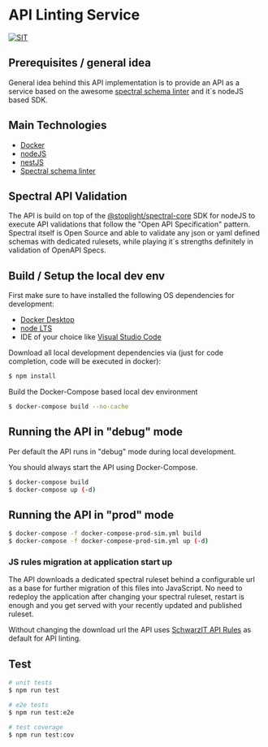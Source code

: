 # API Linting Service

[![SIT](https://img.shields.io/badge/SIT-awesome-blueviolet.svg)](https://jobs.schwarz)

## Prerequisites / general idea

General idea behind this API implementation is to provide an API as a service based on the awesome [spectral schema linter](https://github.com/stoplightio/spectral) and it´s nodeJS based SDK.

## Main Technologies

* [Docker](https://www.docker.com/)
* [nodeJS](https://nodejs.dev/)
* [nestJS](https://nestjs.com/)
* [Spectral schema linter](https://github.com/stoplightio/spectral)

## Spectral API Validation

The API is build on top of the [@stoplight/spectral-core](https://www.npmjs.com/package/@stoplight/spectral-core) SDK for nodeJS to execute API validations that follow the "Open API Specification" pattern. Spectral itself is Open Source and able to validate any json or yaml defined schemas with dedicated rulesets, while playing it´s strengths definitely in validation of OpenAPI Specs.

## Build / Setup the local dev env

First make sure to have installed the following OS dependencies for development:
* [Docker Desktop](https://www.docker.com/products/docker-desktop)
* [node LTS](https://nodejs.org/en/)
* IDE of your choice like [Visual Studio Code](https://code.visualstudio.com/)

Download all local development dependencies via (just for code completion, code will be executed in docker):

```bash
$ npm install
```

Build the Docker-Compose based local dev environment

```bash
$ docker-compose build --no-cache
```

## Running the API in "debug" mode

Per default the API runs in "debug" mode during local development.

You should always start the API using Docker-Compose.

```bash
$ docker-compose build
$ docker-compose up (-d)
```

## Running the API in "prod" mode

```bash
$ docker-compose -f docker-compose-prod-sim.yml build
$ docker-compose -f docker-compose-prod-sim.yml up (-d)
```

### JS rules migration at application start up

The API downloads a dedicated spectral ruleset behind a configurable url as a base for further migration of this files into JavaScript. No need to redeploy the application after changing your spectral ruleset, restart is enough and you get served with your recently updated and published ruleset.

Without changing the download url the API uses [SchwarzIT API Rules](https://github.com/SchwarzIT/api-linter-rules) as default for API linting.

## Test

```bash
# unit tests
$ npm run test

# e2e tests
$ npm run test:e2e

# test coverage
$ npm run test:cov
